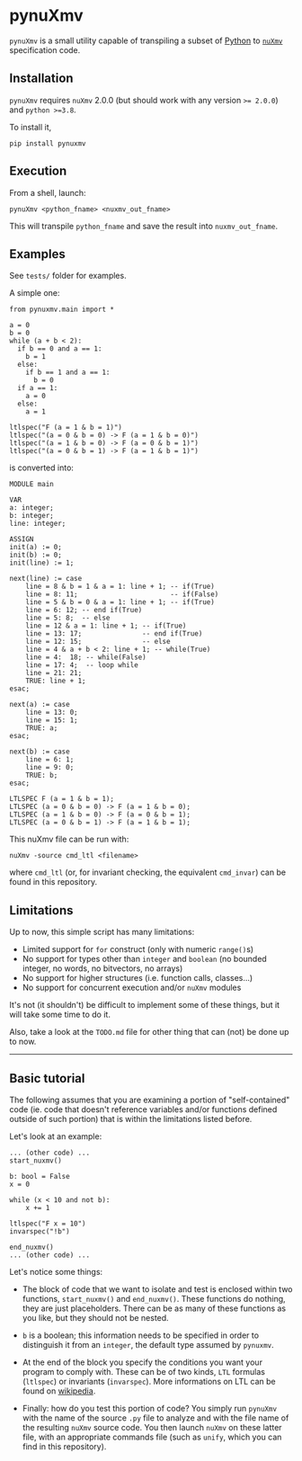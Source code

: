 # pynuXmv

`pynuXmv` is a small utility capable of transpiling a subset of [Python](https://www.python.org/) to [`nuXmv`](https://nuxmv.fbk.eu/) specification code.


## Installation

`pynuXmv` requires `nuXmv` 2.0.0 (but should work with any version `>= 2.0.0`) and `python >=3.8`.

To install it,

	pip install pynuxmv
	
	
	
## Execution

From a shell, launch:

	pynuXmv <python_fname> <nuxmv_out_fname>
	
This will transpile `python_fname` and save the result into `nuxmv_out_fname`.



## Examples

See `tests/` folder for examples. 

A simple one:

	from pynuxmv.main import *

	a = 0
	b = 0
	while (a + b < 2):
	  if b == 0 and a == 1:
		b = 1  
	  else:
		if b == 1 and a == 1:
		  b = 0  
	  if a == 1:
		a = 0
	  else:
		a = 1

	ltlspec("F (a = 1 & b = 1)")
	ltlspec("(a = 0 & b = 0) -> F (a = 1 & b = 0)")
	ltlspec("(a = 1 & b = 0) -> F (a = 0 & b = 1)")
	ltlspec("(a = 0 & b = 1) -> F (a = 1 & b = 1)")

is converted into:

	MODULE main

	VAR
	a: integer;
	b: integer;
	line: integer;

	ASSIGN
	init(a) := 0;
	init(b) := 0;
	init(line) := 1;

	next(line) := case
		line = 8 & b = 1 & a = 1: line + 1; -- if(True)
		line = 8: 11;                       -- if(False)
		line = 5 & b = 0 & a = 1: line + 1; -- if(True)
		line = 6: 12; -- end if(True) 
		line = 5: 8;  -- else
		line = 12 & a = 1: line + 1; -- if(True)
		line = 13: 17;               -- end if(True) 
		line = 12: 15;               -- else
		line = 4 & a + b < 2: line + 1; -- while(True)
		line = 4:  18; -- while(False)
		line = 17: 4;  -- loop while
		line = 21: 21; 
		TRUE: line + 1; 
	esac;

	next(a) := case
		line = 13: 0;
		line = 15: 1;
		TRUE: a; 
	esac;

	next(b) := case
		line = 6: 1;
		line = 9: 0;
		TRUE: b; 
	esac;

	LTLSPEC F (a = 1 & b = 1);
	LTLSPEC (a = 0 & b = 0) -> F (a = 1 & b = 0);
	LTLSPEC (a = 1 & b = 0) -> F (a = 0 & b = 1);
	LTLSPEC (a = 0 & b = 1) -> F (a = 1 & b = 1);
	
This nuXmv file can be run with:

	nuXmv -source cmd_ltl <filename>
	
where `cmd_ltl` (or, for invariant checking, the equivalent `cmd_invar`) can be found in this repository.

## Limitations

Up to now, this simple script has many limitations:

+ Limited support for `for` construct (only with numeric `range()`s)
+ No support for types other than `integer` and `boolean` (no bounded integer, no words, no bitvectors, no arrays)
+ No support for higher structures (i.e. function calls, classes...)
+ No support for concurrent execution and/or `nuXmv` modules

It's not (it shouldn't) be difficult to implement some of these things, but it will take some time to do it.

Also, take a look at the `TODO.md` file for other thing that can (not) be done up to now.

___

## Basic tutorial

The following assumes that you are examining a portion of "self-contained" code (ie. code that doesn't reference variables and/or functions defined outside of such portion) that is within the limitations listed before. 

Let's look at an example:

	... (other code) ...
	start_nuxmv()
	
	b: bool = False
	x = 0
	
	while (x < 10 and not b):
		x += 1
	
	ltlspec("F x = 10")
	invarspec("!b")
	
	end_nuxmv()
	... (other code) ...
		
Let's notice some things:

+ The block of code that we want to isolate and test is enclosed within two functions, `start_nuxmv()` and `end_nuxmv()`. These functions do nothing, they are just placeholders. There can be as many of these functions as you like, but they should not be nested.

+ `b` is a boolean; this information needs to be specified in order to distinguish it from an `integer`, the default type assumed by `pynuxmv`.

+ At the end of the block you specify the conditions you want your program to comply with. These can be of two kinds, `LTL` formulas (`ltlspec`) or invariants (`invarspec`). More informations on LTL can be found on [wikipedia](https://en.wikipedia.org/wiki/Linear_temporal_logic). 

+ Finally: how do you test this portion of code? You simply run `pynuXmv` with the name of the source `.py` file to analyze and with the file name of the resulting `nuXmv` source code. You then launch `nuXmv` on these latter file, with an appropriate commands file (such as `unify`, which you can find in this repository).
	


